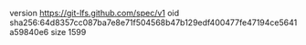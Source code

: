 version https://git-lfs.github.com/spec/v1
oid sha256:64d8357cc087ba7e8e71f504568b47b129edf400477fe47194ce5641a59840e6
size 1599
